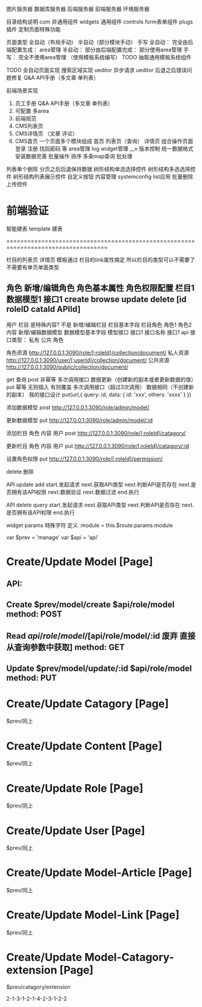 图片服务器
数据库服务器
后端服务器
前端服务器
环境服务器

目录结构说明
com 非通用组件
widgets 通用组件
controls form表单组件
plugs 插件 定制页面特殊功能

页面类型
全自动（布局手动） 半自动（部分模块手动） 手写
全自动： 完全由后端配置生成： area管理
半自动： 部分由后端配置完成： 部分使用area管理
手写：   完全不使用area管理 （使用模板系统编写） TODO 抽取通用模板系统组件

TODO
全自动页面实现
搜索区域实现
ueditor 异步请求
ueditor 后退之后错误问题修复
Q&A API手册（多文章 单列表）

前端场景实现
1. 员工手册 Q&A API手册（多文章 单列表）
3. 可配置 多area
4. 前端规范
5. CMS列表页
6. CMS详情页 （文章 评论）
7. CMS首页
一个页面多个模块组成 首页
列表页（查询） 详情页
组合操作页面
登录 注册 找回密码 等
area管理
log
widget管理
__v 版本控制
统一数据格式
安装数据完善
批量操作
排序
多条map查询
批处理


列表单个删除
分页之后后退保持数据
树形结构单选选择控件
树形结构多选选择控件
树形结构列表展示控件
自定义按钮
内容管理
systemconfig list应用
批量删除
上传控件

前端验证
========================
智能建表 template 建表


===================================================================================


栏目的列表页 详情页 模板通过 栏目的link属性搞定 所以栏目的类型可以不需要了 不需要有单页单面类型


角色
    新增/编辑角色
    角色基本属性
    角色权限配置
    栏目1
        数据模型1
            接口1 create browse update delete
            [id roleID cataId APIId]
----------------------------------------
用户
栏目 是特殊内容? 不是
    新增/编辑栏目
    栏目基本字段
    栏目角色  角色1  角色2
内容
    新增/编辑数据模型
    数据模型基本字段
    模型接口
        接口1
            接口名称 接口1
            api
            接口类型： 私有 公共 角色

角色资源
http://127.0.0.1:3090/role/[:roleId]/collection/document/
私人资源
http://127.0.0.1:3090/user/[:userId]/collection/document/
公共资源
http://127.0.0.1:3090/public/collection/document/

get 查询
post 非幂等 多次调用接口 数据更新（创建新的副本或者更新数据的值）
put 幂等 无则插入 有则覆盖 多次调用接口（超过3次调用） 数据相同（不创建新的副本）
我的接口设计 put(url,{
    query: id,
    data: {
        id: 'xxx',
        others: 'xxxx'
    }
})

添加数据模型
post http://127.0.0.1:3090/role/admin/model/

更新数据模型
put http://127.0.0.1:3090/role/admin/model/:id

添加栏目 角色 内容 用户
post http://127.0.0.1:3090/role/[:roleId]/catagory/

更新栏目 角色 内容 用户
put http://127.0.0.1:3090/role/[:roleId]/catagory/:id

设置角色权限
put http://127.0.0.1:3090/role/[:roleId]/permission/

delete 删除

API update add
start.发起请求
next.获取API类型
next.判断API是否存在
next.是否拥有该API权限
next.数据验证
next.数据过滤
end.执行

API delete query
start.发起请求
next.获取API类型
next.判断API是否存在
next.是否拥有该API权限
end.执行


widget params 特殊字符 定义
:module = this.$route.params.module

var $prev = 'manage'
var $api = 'api'

# Create/Update Model [Page]

API:
---
Create $prev/model/create
$api/role/model
method: POST
---
Read
$api/role/model/
[$api/role/model/:id 废弃 直接从查询参数中获取]
method: GET
---
Update $prev/model/update/:id
$api/role/model
method: PUT
---


# Create/Update Catagory [Page]
$prev/同上

# Create/Update Content [Page]
$prev/同上

# Create/Update Role [Page]
$prev/同上

# Create/Update User [Page]
$prev/同上

# Create/Update Model-Article [Page]
$prev/同上

# Create/Update Model-Link [Page]
$prev/同上

# Create/Update Model-Catagory-extension [Page]
$prev/catagory/extension


2-1-3-1-2-1-4-2-3-1-2-2